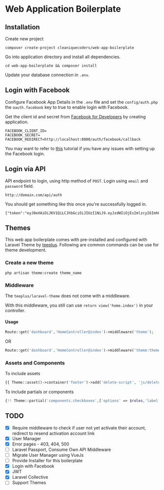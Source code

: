# Web Application Boilerplate

## Installation

Create new project

```
composer create-project cleaniquecoders/web-app-boilerplate
```

Go into application directory and install all dependencies.

```
cd web-app-boilerplate && composer install
```

Update your database connection in `.env`.

## Login with Facebook

Configure Facebook App Details in the `.env` file and set the `config/auth.php` the `oauth.facebook` key to true to enable login with Facebook.

Get the client id and secret from [Facebook for Developers](https://developers.facebook.com) by creating application.

```
FACEBOOK_CLIENT_ID=
FACEBOOK_SECRET=
FACEBOOK_REDIRECT=http://localhost:8000/auth/facebook/callback
```

You may want to refer to [this](https://www.youtube.com/watch?v=jBTEcvriY0U) tutorial if you have any issues with setting up the Facebook login.

## Login via API

API endpoint to login, using http method of `POST`. Login using `email` and `password` field.

```
http://domain.com/api/auth
```

You should get something like this once you're successfully logged in.

```
{"token":"eyJ0eXAiOiJKV1QiLCJhbGciOiJIUzI1NiJ9.eyJzdWIiOjEsImlzcyI6Imh0dHA6XC9cL2xvY2FsaG9zdDo4MDAwXC9hcGlcL2F1dGgiLCJpYXQiOjE0NzY5NzMyOTAsImV4cCI6MTQ3Njk3Njg5MCwibmJmIjoxNDc2OTczMjkwLCJqdGkiOiJkYzY3NjMxOTQ3MzYzMmFjMjQ4ZDg0ODgzZTI1N2M3ZiJ9.k5b8ubtSTRi6T8_kqLbxzmN4atC2v4XKAvmyn4a2YEI"}
```

## Themes

This web app boilerplate comes with pre-installed and configured with Laravel Theme by [teeplus](https://github.com/teepluss/laravel-theme). Following are common commands can be use for theme development.

### Create a new theme

```
php artisan theme:create theme_name
```

### Middleware

The `teeplus/laravel-theme` does not come with a middleware. 

With this middleware, you still can use `return view('home.index')` in your controller.

#### Usage

```php
Route::get('dashboard','HomeController@index')->middleware('theme');
```

OR

```php
Route::get('dashboard','HomeController@index')->middleware('theme:theme_name,layout_name');
```

### Assets and Components

To include assets

```php
{{ Theme::asset()->container('footer')->add('delete-script', 'js/delete.js') }}
```

To include partials or components

```php
{!! Theme::partial('components.checkboxes',['options' => $roles,'label' => 'Role', 'selected' => [], 'name' => 'role_id']) !!}
```

## TODO

- [x] Require middleware to check if user not yet activate their account, redirect to resend activation account link
- [x] User Manager
- [x] Error pages - 403, 404, 500
- [ ] Laravel Passport, Consume Own API Middleware
- [ ] Migrate User Manager using VueJs
- [ ] Provide Installer for this boilerplate
- [x] Login with Facebook
- [x] JWT
- [x] Laravel Collective
- [ ] Support Themes
